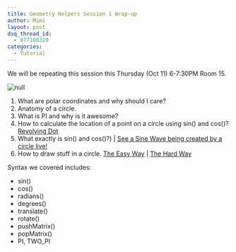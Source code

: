 ```yaml
---
title: Geometry Helpers Session 1 Wrap-up
author: Mimi
layout: post
dsq_thread_id:
  - 877108319
categories:
  - Tutorial
---
```

<p>We will be repeating this session this Thursday (Oct 11) 6-7:30PM Room 15.</p>
<p><img src="http://02.edu-cdn.com/files/static/mcgrawhill-images/9780071416504/f0206-02.jpg" alt="null" /></p>
<ol>
<li> What are polar coordinates and why should I care?
<li> Anatomy of a circle.
<li> What is PI and why is it awesome?
<li> How to calculate the location of a point on a circle using sin() and cos()? <a href="https://github.com/itpresidents/processing_geometry_helpers/blob/master/points_around_edge_of_circle/points_around_edge_of_circle.pde">Revolving Dot</a>
<li> What exactly is sin() and cos()?) | <a href="https://github.com/itpresidents/processing_geometry_helpers/blob/master/sine_wave/sine_wave.pde">See a Sine Wave being created by a circle live!</a>
<li> How to draw stuff in a circle. <a href="https://github.com/itpresidents/processing_geometry_helpers/blob/master/radiation_with_rotate/radiation_with_rotate.pde">The Easy Way</a> | <a href="https://github.com/itpresidents/processing_geometry_helpers/blob/master/radiation/radiation.pde">The Hard Way</a>
</ol>
<p>Syntax we covered includes:</p>
<ul>
<li>sin()
<li>cos()
<li>radians()
<li>degrees()
<li>translate()
<li>rotate()
<li>pushMatrix()
<li>popMatrix()
<li>PI, TWO_PI
</ul>
